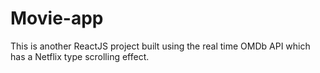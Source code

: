 # Movie-app
This is another ReactJS project built using the real time OMDb API which has a Netflix type scrolling effect.

